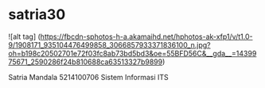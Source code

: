 # satria30

![alt tag] (https://fbcdn-sphotos-h-a.akamaihd.net/hphotos-ak-xfp1/v/t1.0-9/1908171_935104476499858_3066857933371836100_n.jpg?oh=b198c20502701e72f03fc8ab73bd5bd3&oe=55BFD56C&__gda__=1439975671_2590286f24b810688ca63513327b9899)

Satria Mandala
5214100706
Sistem Informasi
ITS
